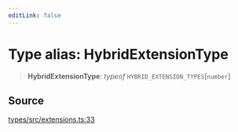 ```yaml
---
editLink: false
---
```


# Type alias: HybridExtensionType

> **HybridExtensionType**: _typeof_ `HYBRID_EXTENSION_TYPES`[`number`]

## Source

[types/src/extensions.ts:33](https://github.com/directus/directus/blob/7789a6c53/packages/types/src/extensions.ts#L33)
